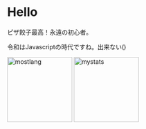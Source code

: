 # Hello
ピザ餃子最高！永遠の初心者。

令和はJavascriptの時代ですね。出来ない()

<p align="left">
<img alt="mostlang" height="150px" src="https://github-readme-stats.vercel.app/api/top-langs/?username=forestrharumaki&layout=compact">
<img alt="mystats" height="150px" src="https://github-readme-stats.vercel.app/api?username=forestrharumaki&count_private=true&show_icons=true">
</p>

<!---
forestrharumaki/forestrharumaki is a ✨ special ✨ repository because its `README.md` (this file) appears on your GitHub profile.
You can click the Preview link to take a look at your changes.
--->
